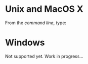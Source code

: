 Unix and MacOS X
=================

From the *command line*, type:

Windows
=================

Not supported yet. Work in progress...
